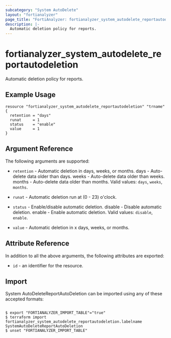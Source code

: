 ```yaml
---
subcategory: "System AutoDelete"
layout: "fortianalyzer"
page_title: "FortiAnalyzer: fortianalyzer_system_autodelete_reportautodeletion"
description: |-
  Automatic deletion policy for reports.
---
```


# fortianalyzer_system_autodelete_reportautodeletion
Automatic deletion policy for reports.

## Example Usage

```hcl
resource "fortianalyzer_system_autodelete_reportautodeletion" "trname" {
  retention = "days"
  runat     = 1
  status    = "enable"
  value     = 1
}
```

## Argument Reference


The following arguments are supported:


* `retention` - Automatic deletion in days, weeks, or months. days - Auto-delete data older than <value> days. weeks - Auto-delete data older than <value> weeks. months - Auto-delete data older than <value> months. Valid values: `days`, `weeks`, `months`.

* `runat` - Automatic deletion run at (0 - 23) o'clock.
* `status` - Enable/disable automatic deletion. disable - Disable automatic deletion. enable - Enable automatic deletion. Valid values: `disable`, `enable`.

* `value` - Automatic deletion in x days, weeks, or months.


## Attribute Reference

In addition to all the above arguments, the following attributes are exported:
* `id` - an identifier for the resource.

## Import

System AutoDeleteReportAutoDeletion can be imported using any of these accepted formats:
```

$ export "FORTIANALYZER_IMPORT_TABLE"="true"
$ terraform import fortianalyzer_system_autodelete_reportautodeletion.labelname SystemAutoDeleteReportAutoDeletion
$ unset "FORTIANALYZER_IMPORT_TABLE"
```

